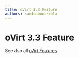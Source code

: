 ```yaml
---
title: oVirt 3.3 Feature
authors: sandrobonazzola
---
```


# oVirt 3.3 Feature

See also all [oVirt Features](/develop/release-management/features/)
